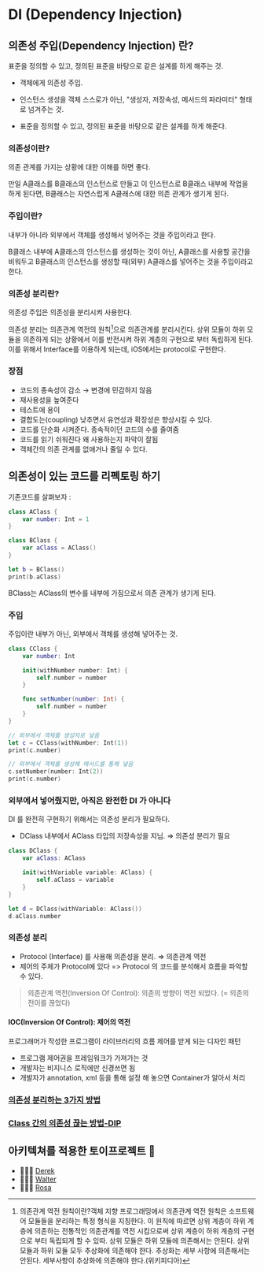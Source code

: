 # DI (Dependency Injection)

## 의존성 주입(Dependency Injection) 란?

표준을 정의할 수 있고, 정의된 표준을 바탕으로 같은 설계를 하게 해주는 것.

- 객체에게 의존성 주입.

- 인스턴스 생성을 객체 스스로가 아닌, "생성자, 저장속성, 메서드의 파라미터" 형태로 넘겨주는 것.

- 표준을 정의할 수 있고, 정의된 표준을 바탕으로 같은 설계를 하게 해준다.

### 의존성이란?

의존 관계를 가지는 상황에 대한 이해를 하면 좋다.

만일 A클래스를 B클래스의 인스턴스로 만들고 이 인스턴스로 B클래스 내부에 작업을 하게 된다면, B클래스는 자연스럽게 A클래스에 대한 의존 관계가 생기게 된다.

### 주입이란?

내부가 아니라 외부에서 객체를 생성해서 넣어주는 것을 주입이라고 한다.

B클래스 내부에 A클래스의 인스턴스를 생성하는 것이 아닌, A클래스를 사용할 공간을 비워두고 B클래스의 인스턴스를 생성할 때(외부) A클래스를 넣어주는 것을 주입이라고 한다.

### **의존성 분리란?**

의존성 주입은 의존성을 분리시켜 사용한다.

의존성 분리는 의존관계 역전의 원칙[^1]으로 의존관계를 분리시킨다.
상위 모듈이 하위 모듈을 의존하게 되는 상황에서 이를 반전시켜 하위 계층의 구현으로 부터 독립하게 된다. 이를 위해서 Interface를 이용하게 되는데, iOS에서는 protocol로 구현한다.

### 장점

- 코드의 종속성이 감소
  → 변경에 민감하지 않음
- 재사용성을 높여준다
- 테스트에 용이
- 결합도는(coupling) 낮추면서 유연성과 확장성은 향상시킬 수 있다.
- 코드를 단순화 시켜준다.
  종속적이던 코드의 수를 줄여줌
- 코드를 읽기 쉬워진다
  왜 사용하는지 파악이 잘됨
- 객체간의 의존 관계를 없애거나 줄일 수 있다.

## 의존성이 있는 코드를 리펙토링 하기

기존코드를 살펴보자 :

```swift
class AClass {
    var number: Int = 1
}

class BClass {
    var aClass = AClass()
}

let b = BClass()
print(b.aClass)
```

BClass는 AClass의 변수를 내부에 가짐으로서 의존 관계가 생기게 된다.

### 주입

주입이란 내부가 아닌, 외부에서 객체를 생성해 넣어주는 것.

```swift
class CClass {
    var number: Int

    init(withNumber number: Int) {
        self.number = number
    }

    func setNumber(number: Int) {
        self.number = number
    }
}

// 외부에서 객체를 생성자로 넣음
let c = CClass(withNumber: Int(1))
print(c.number)

// 외부에서 객체를 생성해 메서드를 통해 넣음
c.setNumber(number: Int(2))
print(c.number)
```

### 외부에서 넣어줬지만, 아직은 완전한 DI 가 아니다

DI 를 완전히 구현하기 위해서는 의존성 분리가 필요하다.

- DClass 내부에서 AClass 타입의 저장속성을 지님.
  ⇒ 의존성 분리가 필요

```swift
class DClass {
    var aClass: AClass

    init(withVariable variable: AClass) {
        self.aClass = variable
    }
}

let d = DClass(withVariable: AClass())
d.aClass.number
```

### 의존성 분리

- Protocol (Interface) 를 사용해 의존성을 분리.
  ⇒ 의존관계 역전
- 제어의 주체가 Protocol에 있다 =>
  Protocol 의 코드를 분석해서 흐름을 파악할 수 있다.

> 의존관계 역전(Inversion Of Control):
> 의존의 방향이 역전 되었다. (= 의존의 전이를 끊었다)

#### IOC(Inversion Of Control): 제어의 역전

프로그래머가 작성한 프로그램이 라이브러리의 흐름 제어를 받게 되는 디자인 패턴

- 프로그램 제어권을 프레임워크가 가져가는 것
- 개발자는 비지니스 로직에만 신경쓰면 됨
- 개발자가 annotation, xml 등을 통해 설정 해 놓으면 Container가 알아서 처리

### [의존성 분리하는 3가지 방법](./3-patterns.md)

### [Class 간의 의존성 끊는 방법-DIP](./example-DIP.md)

## 아키텍쳐를 적용한 토이프로젝트 🧸

- 🧑🏻‍💻 [Derek](https://github.com/derek1119)
- 👨🏻‍💻 [Walter](https://github.com/taeuk178)
- 👩🏼‍💻 [Rosa](../Rosa/2week/)

[^1]: 의존관계 역전 원칙이란?객체 지향 프로그래밍에서 의존관계 역전 원칙은 소프트웨어 모듈들을 분리하는 특정 형식을 지칭한다. 이 원칙에 따르면 상위 계층이 하위 계층에 의존하는 전통적인 의존관계를 역전 시킴으로써 상위 계층이 하위 계층의 구현으로 부터 독립되게 할 수 있따. 상위 모듈은 하위 모듈에 의존해서는 안된다. 상위 모듈과 하위 모듈 모두 추상화에 의존해야 한다. 추상화는 세부 사항에 의존해서는 안된다. 세부사항이 추상화에 의존해야 한다.(위키피디아)
